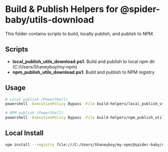 # Build & Publish Helpers for @spider-baby/utils-download

This folder contains scripts to build, locally publish, and publish to NPM.

## Scripts

- **local_publish_utils_download.ps1**: Build and publish to local npm dir (C:/Users/Shaneyboy/my-npm)
- **npm_publish_utils_download.ps1**: Build and publish to NPM registry

## Usage

```sh
# Local publish (PowerShell)
powershell -ExecutionPolicy Bypass -File build-helpers/local_publish_utils_download.ps1

# NPM publish (PowerShell)
powershell -ExecutionPolicy Bypass -File build-helpers/npm_publish_utils_download.ps1
```

## Local Install

```sh
npm install --registry file:///C:/Users/Shaneyboy/my-npm/@spider-baby/utils-download
```

